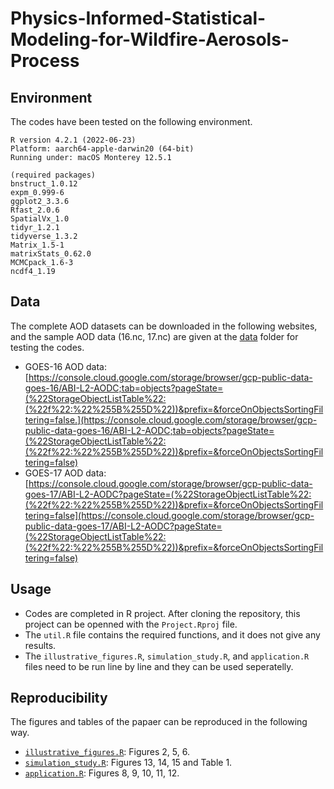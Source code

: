 # Physics-Informed-Statistical-Modeling-for-Wildfire-Aerosols-Process

## Environment
The codes have been tested on the following environment.
```
R version 4.2.1 (2022-06-23)
Platform: aarch64-apple-darwin20 (64-bit)
Running under: macOS Monterey 12.5.1

(required packages)
bnstruct_1.0.12 
expm_0.999-6
ggplot2_3.3.6  
Rfast_2.0.6
SpatialVx_1.0 
tidyr_1.2.1
tidyverse_1.3.2
Matrix_1.5-1 
matrixStats_0.62.0 
MCMCpack_1.6-3  
ncdf4_1.19
```

## Data 
The complete AOD datasets can be downloaded in the following websites, and the sample AOD data (16.nc, 17.nc) are given at the [data](https://github.com/gz-wei/Physics-Informed-Statistical-Modeling-for-Wildfire-Aerosols-Process/tree/main/data) folder for testing the codes. 

- GOES-16 AOD data: [https://console.cloud.google.com/storage/browser/gcp-public-data-goes-16/ABI-L2-AODC;tab=objects?pageState=(%22StorageObjectListTable%22:(%22f%22:%22%255B%255D%22))&prefix=&forceOnObjectsSortingFiltering=false.](https://console.cloud.google.com/storage/browser/gcp-public-data-goes-16/ABI-L2-AODC;tab=objects?pageState=(%22StorageObjectListTable%22:(%22f%22:%22%255B%255D%22))&prefix=&forceOnObjectsSortingFiltering=false)
- GOES-17 AOD data: [https://console.cloud.google.com/storage/browser/gcp-public-data-goes-17/ABI-L2-AODC?pageState=(%22StorageObjectListTable%22:(%22f%22:%22%255B%255D%22))&prefix=&forceOnObjectsSortingFiltering=false](https://console.cloud.google.com/storage/browser/gcp-public-data-goes-17/ABI-L2-AODC?pageState=(%22StorageObjectListTable%22:(%22f%22:%22%255B%255D%22))&prefix=&forceOnObjectsSortingFiltering=false)


## Usage  
- Codes are completed in R project. After cloning the repository, this project can be openned with the ```Project.Rproj``` file. 
- The ```util.R``` file contains the required functions, and it does not give any results. 
- The ```illustrative_figures.R```, ```simulation_study.R```, and ```application.R``` files need to be run line by line and they can be used seperatelly. 

## Reproducibility
The figures and tables of the papaer can be reproduced in the following way.
- [```illustrative_figures.R```](https://github.com/gz-wei/Physics-Informed-Statistical-Modeling-for-Wildfire-Aerosols-Process/blob/main/illustrative_figures.R): Figures 2, 5, 6.
- [```simulation_study.R```](https://github.com/gz-wei/Physics-Informed-Statistical-Modeling-for-Wildfire-Aerosols-Process/blob/main/simulation_study.R): Figures 13, 14, 15 and Table 1. 
- [```application.R```](https://github.com/gz-wei/Physics-Informed-Statistical-Modeling-for-Wildfire-Aerosols-Process/blob/main/application.R): Figures 8, 9, 10, 11, 12.
